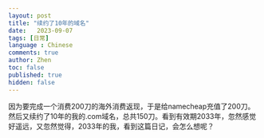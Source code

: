 ```yaml
---
layout: post
title: "续约了10年的域名"
date:   2023-09-07
tags: [日常]
language : Chinese
comments: true
author: Zhen
toc: false
published: true
hidden: false
---
```

因为要完成一个消费200刀的海外消费返现，于是给namecheap充值了200刀。然后又续约了10年的我的.com域名，总共150刀。看到有效期2033年，忽然感觉好遥远，又忽然觉得，2033年的我，看到这篇日记，会怎么想呢？
<!--stackedit_data:
eyJoaXN0b3J5IjpbNzIzODg2MDgzLC03MTYyNDQzMDZdfQ==
-->